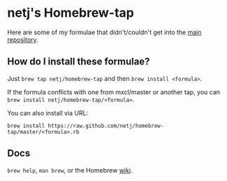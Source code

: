 netj's Homebrew-tap
===================
Here are some of my formulae that didn't/couldn't get into the [main repository][homebrew].

How do I install these formulae?
--------------------------------
Just `brew tap netj/homebrew-tap` and then `brew install <formula>`.

If the formula conflicts with one from mxcl/master or another tap, you can `brew install netj/homebrew-tap/<formula>`.

You can also install via URL:

```
brew install https://raw.github.com/netj/homebrew-tap/master/<formula>.rb
```

Docs
----
`brew help`, `man brew`, or the Homebrew [wiki][].

[homebrew]:http://github.com/mxcl/homebrew
[wiki]:http://wiki.github.com/mxcl/homebrew
